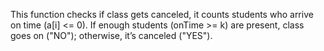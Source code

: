 This function checks if class gets canceled, it counts students who arrive on time (a[i] <= 0). 
If enough students (onTime >= k) are present, class goes on ("NO"); otherwise, it’s canceled ("YES").